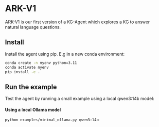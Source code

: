 # ARK-V1

ARK-V1 is our first version of a KG-Agent which explores a KG to answer natural language questions.

## Install

Install the agent using pip. E.g in a new conda environment:

```bash
conda create -n myenv python=3.11
conda activate myenv
pip install -e .
```

## Run the example

Test the agent by running a small example using a local qwen3:14b model:
#### Using a local Ollama model
```bash
python examples/minimal_ollama.py qwen3:14b
```